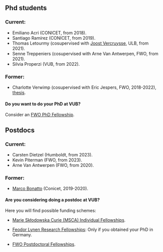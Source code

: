 ## Phd students

### Current:
* Emiliano Acri (CONICET, from 2018).
* Santiago Ramírez (CONICET, from 2019).
* Thomas Letourmy (cosupervised with [Joost Vercruysse](http://homepages.ulb.ac.be/~jvercruy/), ULB, from 2021).
* Senne Treppeniers (cosupervised with Arne Van Antwerpen, FWO, from 2021).
* Silvia Properzi (VUB, from 2022).

### Former:
* Charlotte Verwimp (cosupervised with Eric Jespers, FWO, 2018-2022), [thesis](files/verwimp.pdf).

#### Do you want to do your PhD at VUB? 

Consider an [FWO PhD Fellowship](https://www.fwo.be/en/fellowships-funding/phd-fellowships/). 

## Postdocs

### Current:

* Carsten Dietzel (Humboldt, from 2023).
* Kevin Piterman (FWO, from 2023).
* Arne Van Antwerpen (FWO, from 2020).

### Former:

* [Marco Bonatto](https://marcobonatto87.wixsite.com/mb87) (Conicet, 2019-2020).

#### Are you considering doing a postdoc at VUB? 

Here you will find possible funding schemes: 

* [Marie Skłodowska Curie (MSCA) Individual Fellowships](https://marie-sklodowska-curie-actions.ec.europa.eu/actions/postdoctoral-fellowships).

* [Feodor Lynen Research Fellowships](https://www.humboldt-foundation.de/en/apply/sponsorship-programmes/feodor-lynen-research-fellowship): Only if you obtained your PhD in Germany.

* [FWO Postdoctoral Fellowships](https://www.fwo.be/en/fellowships-funding/postdoctoral-fellowships/).




